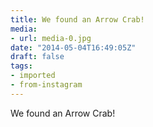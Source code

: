 ```yaml
---
title: We found an Arrow Crab!
media:
- url: media-0.jpg
date: "2014-05-04T16:49:05Z"
draft: false
tags:
- imported
- from-instagram
---
```

We found an Arrow Crab!
